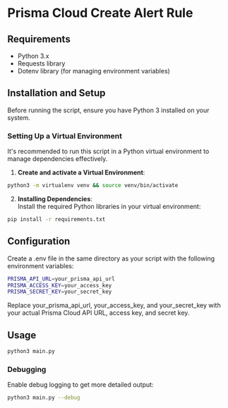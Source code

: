 # Prisma Cloud Create Alert Rule

## Requirements

- Python 3.x
- Requests library
- Dotenv library (for managing environment variables)

## Installation and Setup

Before running the script, ensure you have Python 3 installed on your system. 

### Setting Up a Virtual Environment
It's recommended to run this script in a Python virtual environment to manage dependencies effectively.

1. **Create and activate a Virtual Environment**: 
```bash
python3 -m virtualenv venv && source venv/bin/activate
```

2. **Installing Dependencies**:  
Install the required Python libraries in your virtual environment:  
```bash
pip install -r requirements.txt
```


## Configuration
Create a .env file in the same directory as your script with the following environment variables:

```bash
PRISMA_API_URL=your_prisma_api_url
PRISMA_ACCESS_KEY=your_access_key
PRISMA_SECRET_KEY=your_secret_key
```

Replace your_prisma_api_url, your_access_key, and your_secret_key with your actual Prisma Cloud API URL, access key, and secret key.

## Usage


```bash
python3 main.py 
```

### Debugging
Enable debug logging to get more detailed output:

```bash
python3 main.py --debug
```


